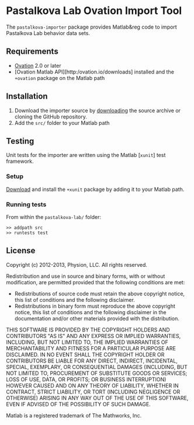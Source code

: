# Pastalkova Lab Ovation Import Tool

The `pastalkova-importer` package provides Matlab&reg code to import Pastalkova Lab behavior data sets.

## Requirements

- [Ovation](http://ovation.io) 2.0 or later
- [Ovation Matlab API][http:/ovation.io/downloads] installed and the `+ovation` package on the Matlab path


## Installation

1. Download the importer source by [downloading](https://github.com/physion/ovation-matlab/archive/master.zip) the source archive or cloning the GitHub repository.
2. Add the `src/` folder to your Matlab path


## Testing

Unit tests for the importer are written using the Matlab [`xunit`] test framework.

### Setup

 [Download](http://www.mathworks.com/matlabcentral/fileexchange/22846-matlab-xunit-test-framework) and install the `+xunit` package by adding it to your Matlab path. 

### Running tests
	
From within the `pastalkova-lab/` folder:

    >> addpath src
	>> runtests test



## License

Copyright (c) 2012-2013, Physion, LLC.
All rights reserved.

Redistribution and use in source and binary forms, with or without modification, are permitted provided that the following conditions are met:

- Redistributions of source code must retain the above copyright notice, this list of conditions and the following disclaimer.
- Redistributions in binary form must reproduce the above copyright notice, this list of conditions and the following disclaimer in the documentation and/or other materials provided with the distribution.

THIS SOFTWARE IS PROVIDED BY THE COPYRIGHT HOLDERS AND CONTRIBUTORS "AS IS" AND ANY EXPRESS OR IMPLIED WARRANTIES, INCLUDING, BUT NOT LIMITED TO, THE IMPLIED WARRANTIES OF MERCHANTABILITY AND FITNESS FOR A PARTICULAR PURPOSE ARE DISCLAIMED. IN NO EVENT SHALL THE COPYRIGHT HOLDER OR CONTRIBUTORS BE LIABLE FOR ANY DIRECT, INDIRECT, INCIDENTAL, SPECIAL, EXEMPLARY, OR CONSEQUENTIAL DAMAGES (INCLUDING, BUT NOT LIMITED TO, PROCUREMENT OF SUBSTITUTE GOODS OR SERVICES; LOSS OF USE, DATA, OR PROFITS; OR BUSINESS INTERRUPTION) HOWEVER CAUSED AND ON ANY THEORY OF LIABILITY, WHETHER IN CONTRACT, STRICT LIABILITY, OR TORT (INCLUDING NEGLIGENCE OR OTHERWISE) ARISING IN ANY WAY OUT OF THE USE OF THIS SOFTWARE, EVEN IF ADVISED OF THE POSSIBILITY OF SUCH DAMAGE.


Matlab is a registered trademark of The Mathworks, Inc.